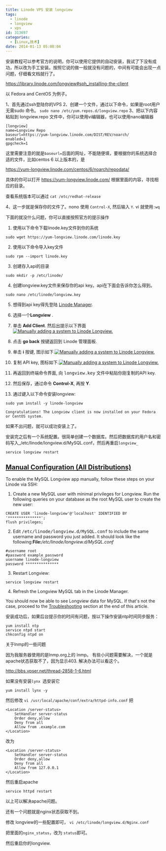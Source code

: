 ```yaml
---
title: Linode VPS 安装 longview
tags:
  - linode
  - longview
  - vps
id: 313697
categories:
  - [Linux,技术]
date: 2014-01-13 05:08:04
---
```


安装教程可以参考官方的说明，你可以使用它提供的自动安装，我试了下没有成功，所以改为手工安装。按照它说的做一般就没有问题的，中间有可能会出现一点问题，仔细看文档就行了。

https://library.linode.com/longview#sph_installing-the-client

以 Fedora and CentOS 为例子。

1、首先通过ssh登陆你的VPS
2、创建一个文件，通过以下命令，如果是root用户无需sudo 命令。
`sudo nano /etc/yum.repos.d/longview.repo`
3、把以下内容粘贴到 longview.repo 文件中，你可以使用vi编辑器，也可以使用nano编辑器

```
[longview]
name=Longview Repo
baseurl=https://yum-longview.linode.com/DIST/REV/noarch/
enabled=1
gpgcheck=1
```

这里需要注意的就是`baseurl=`后面的网址，不能随便填，要根据你的系统选择合适的文件，比如centos 6 以上版本的，是 

https://yum-longview.linode.com/centos/6/noarch/repodata/

具体的你可以打开 https://yum-longview.linode.com/ 根据里面的内容，寻找相应的目录。

查看系统版本可以通过 `cat /etc/redhat-release`

4、这一步就是保存你的文件了。nono 使用 `Control-X`, 然后输入 `Y`. vi 就使用`:wq`

下面的就没什么问题，你可以直接按照官方的提示操作

1.  使用以下命令下载linode.key文件到你的系统

```
sudo wget https://yum-longview.linode.com/linode.key
```

2.  使用以下命令导入key文件

```
sudo rpm --import linode.key
```

3.  创建存入api的目录

```
sudo mkdir -p /etc/linode/
```

4.  创建longview.key文件来保存你的api key。api在下面会告诉你怎么得到。

```
sudo nano /etc/linode/longview.key
```

5.  想得到api key得先登陆 [Linode Manager](https://manager.linode.com/).

6.  选择一个**Longview** .

7.  单击 **Add Client**. 然后出提示以下界面[![Manually adding a system to Linode Longview.](https://library.linode.com/assets/1383-lv_install.png)](https://library.linode.com/assets/1383-lv_install.png)
8.  点击 **go back** 按键返回到 Linode 管理面板.
9.  单击 **i** 按键, 图示如下.[![Manually adding a system to Linode Longview.](https://library.linode.com/assets/1391-lv_overview_swap_i_crop.png)](https://library.linode.com/assets/1391-lv_overview_swap_i_crop.png)
10.  复制 API key, 图标如下.[![Manually adding a system to Linode Longview.](https://library.linode.com/assets/1379-lv_api_sm.png)](https://library.linode.com/assets/1380-lv_api.png)
11.  再返回到终端命令界面, 向 <tt>longview.key</tt> 文件中粘贴你刚复制的API key.
12.  然后保存，通过命令 **Control-X**, 再按 **Y**.
13.  通过键入以下命令安装longview:

```
sudo yum install -y linode-longview
```
    Congratulations! The Longview client is now installed on your Fedora or CentOS system.

如果不出问题，就可以成功安装上了。

安装完之后有一个系统配置。很简单创建一个数据库。然后把数据库的用户名和密码写入_/etc/linode/longview.d/MySQL.conf，然后再重启`longview_`

```
service longview restart
```

## [Manual Configuration (All Distributions)](https://library.linode.com/longview/longview-for-mysql#sph_id7)

To enable the MySQL Longview app manually, follow these steps on your Linode via SSH:

1.  Create a new MySQL user with minimal privileges for Longview. Run the following queries on your database as the root MySQL user to create the new user:

```
CREATE USER 'linode-longview'@'localhost' IDENTIFIED BY '***************';
flush privileges;
```

2.  Edit <tt>/etc/linode/longview.d/MySQL.conf</tt> to include the same username and password you just added. It should look like the following:**File:**_/etc/linode/longview.d/MySQL.conf_

```
#username root
#password example_password
username linode-longview
password ***************
```

3.  Restart Longview:

```
service longview restart
```

4.  Refresh the Longview MySQL tab in the Linode Manager.

You should now be able to see Longview data for MySQL. If that's not the case, proceed to the [Troubleshooting](https://library.linode.com/longview/longview-for-mysql#sph_id3) section at the end of this article.

安装成功后，如果后台提示你的时间有问题，按以下操作安装ntp时间同步服务：

```
yum install ntp
service ntpd start
chkconfig ntpd on
```

关于lnmp的一些问题

因为我服务器使用的是lnmp.org上的 lnmp。 有些小问题需要解决，一个就是 apache状态获取不了，因为显示403.
解决办法可以看这个。

http://bbs.vpser.net/thread-2858-1-6.html

如果没有安装`lynx `选安装它

```
yum install lynx -y
```

然后修改 `vi /usr/local/apache/conf/extra/httpd-info.conf` 把

```
<Location /server-status>
    SetHandler server-status
    Order deny,allow
    Deny from all
    Allow from .example.com
</Location>
```

改为

```
<Location /server-status>
    SetHandler server-status
    Order deny,allow
    Deny from all
    Allow from 127.0.0.1
</Location>
```

然后重启apache

```
service httpd restart
```

以上可以解决apache问题。

还有一个问题就是nginx状态获取不到。

修改 longview的一些配置即可， `vi /etc/linode/longview.d/Nginx.conf `

把里面的`nginx_status`，改为 `status`即可。

然后重启你的longview.